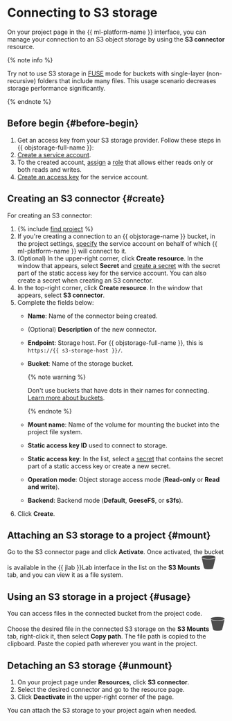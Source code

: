 # Connecting to S3 storage

On your project page in the {{ ml-platform-name }} interface, you can manage your connection to an S3 object storage by using the **S3 connector** resource.

{% note info %}

Try not to use S3 storage in [FUSE](https://en.wikipedia.org/wiki/Filesystem_in_Userspace) mode for buckets with single-layer (non-recursive) folders that include many files. This usage scenario decreases storage performance significantly.

{% endnote %}

## Before begin {#before-begin}

1. Get an access key from your S3 storage provider. Follow these steps in {{ objstorage-full-name }}:
  1. [Create a service account](../../../iam/operations/sa/create.md).
  1. To the created account, [assign](../../../iam/operations/sa/assign-role-for-sa.md) a [role](../../../storage/security/) that allows either reads only or both reads and writes.
  1. [Create an access key](../../../iam/operations/sa/create-access-key.md) for the service account.

## Creating an S3 connector {#create}

For creating an S3 connector:

1. {% include [find project](../../../_includes/datasphere/ui-find-project.md) %}
1. If you're creating a connection to an {{ objstorage-name }} bucket, in the project settings, [specify](../projects/update.md) the service account on behalf of which {{ ml-platform-name }} will connect to it.
1. (Optional) In the upper-right corner, click **Create resource**. In the window that appears, select **Secret** and [create a secret](secrets.md#create) with the secret part of the static access key for the service account. You can also create a secret when creating an S3 connector.
1. In the top-right corner, click **Create resource**. In the window that appears, select **S3 connector**.
1. Complete the fields below:
   * **Name**: Name of the connector being created.
   * (Optional) **Description** of the new connector.
   * **Endpoint**: Storage host. For {{ objstorage-full-name }}, this is `https://{{ s3-storage-host }}/`.
   * **Bucket**: Name of the storage bucket.

      {% note warning %}

      Don't use buckets that have dots in their names for connecting. [Learn more about buckets](../../../storage/concepts/bucket.md).

      {% endnote %}

   * **Mount name**: Name of the volume for mounting the bucket into the project file system.
   * **Static access key ID** used to connect to storage.
   * **Static access key**: In the list, select a [secret](../../concepts/secrets.md) that contains the secret part of a static access key or create a new secret.
   * **Operation mode**: Object storage access mode (**Read-only** or **Read and write**).
   * **Backend**: Backend mode (**Default**, **GeeseFS**, or **s3fs**).
1. Click **Create**.

## Attaching an S3 storage to a project {#mount}

Go to the S3 connector page and click **Activate**. Once activated, the bucket is available in the {{ jlab }}Lab interface in the list on the **S3 Mounts** ![S3 Mounts](../../../_assets/datasphere/bucket.svg) tab, and you can view it as a file system.

## Using an S3 storage in a project {#usage}

You can access files in the connected bucket from the project code. Choose the desired file in the connected S3 storage on the **S3 Mounts** ![S3 Mounts](../../../_assets/datasphere/bucket.svg) tab, right-click it, then select **Copy path**. The file path is copied to the clipboard. Paste the copied path wherever you want in the project.

## Detaching an S3 storage {#unmount}

1. On your project page under **Resources**, click **S3 connector**.
1. Select the desired connector and go to the resource page.
1. Click **Deactivate** in the upper-right corner of the page.

You can attach the S3 storage to your project again when needed.